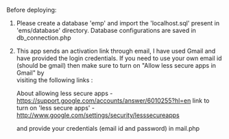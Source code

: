 Before deploying:

1. Please create a database 'emp' and import the 'localhost.sql' present in 'ems/database' directory.
	Database configurations are saved in db_connection.php

2. This app sends an activation link through email, I have used Gmail and have provided the login credentials.
	If you need to use your own email id (should be gmail) then  make sure to turn on "Allow less secure apps in Gmail" by   
  visiting the following links :

	About allowing less secure apps - https://support.google.com/accounts/answer/6010255?hl=en
	link to turn on 'less secure apps' - http://www.google.com/settings/security/lesssecureapps

	and provide your credentials (email id and password) in mail.php
